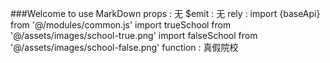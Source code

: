 ###Welcome to use MarkDown
props : 无
$emit :	无
rely :	import {baseApi} from '@/modules/common.js'	
		import trueSchool from '@/assets/images/school-true.png'
		import falseSchool from '@/assets/images/school-false.png'
function : 真假院校